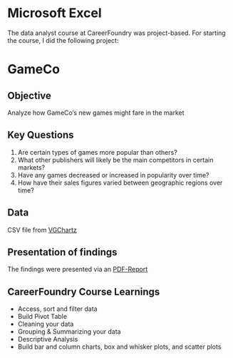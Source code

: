 # Microsoft Excel
The data analyst course at CareerFoundry was project-based. For starting the course, I did the following project: 
# GameCo
## Objective
Analyze how GameCo‘s new games might fare in the market
## Key Questions
1. Are certain types of games more popular than others?
2. What other publishers will likely be the main competitors in certain markets?
3. Have any games decreased or increased in popularity over time?
4. How have their sales figures varied between geographic regions over time?
## Data
CSV file from [VGChartz](https://www.vgchartz.com/)
## Presentation of findings
The findings were presented via an [PDF-Report](https://github.com/Gregor1000/GameCo/blob/6e85211bfd4522dbb10b32c27ec5a6e5b24b13a6/GameCo%20Final%20Project%20Presentation.pdf)
## CareerFoundry Course Learnings
+ Access, sort and filter data
+ Build Pivot Table
+ Cleaning your data
+ Grouping & Summarizing your data
+ Descriptive Analysis
+ Build bar and column charts, box and whisker plots, and scatter plots

